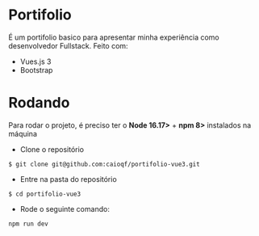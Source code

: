 # Portifolio

É um portifolio basico para apresentar minha experiência como desenvolvedor Fullstack. Feito com:

- Vues.js 3
- Bootstrap 

# Rodando

Para rodar o projeto, é preciso ter o **Node 16.17>** + **npm 8>** instalados na máquina

- Clone o repositório

````
$ git clone git@github.com:caioqf/portifolio-vue3.git
````

- Entre na pasta do repositório 
````
$ cd portifolio-vue3
````

- Rode o seguinte comando: 
````
npm run dev
````